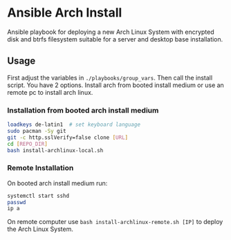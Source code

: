 # Ansible Arch Install

Ansible playbook for deploying a new Arch Linux System with encrypted disk and btrfs filesystem suitable for a server and desktop base installation.

## Usage

First adjust the variables in `./playbooks/group_vars`. Then call the install script. You have 2 options. Install arch from booted install medium or use an remote pc to install arch linux.

### Installation from booted arch install medium

```bash
loadkeys de-latin1  # set keyboard language
sudo pacman -Sy git
git -c http.sslVerify=false clone [URL]
cd [REPO_DIR]
bash install-archlinux-local.sh
```

### Remote Installation

On booted arch install medium run:

```bash
systemctl start sshd
passwd
ip a
```

On remote computer use `bash install-archlinux-remote.sh [IP]` to deploy the Arch Linux System.
